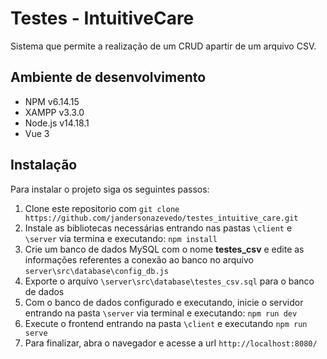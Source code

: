 # Testes - IntuitiveCare
Sistema que permite a realização de um CRUD apartir de um arquivo CSV. 

Ambiente de desenvolvimento
----------
- NPM v6.14.15
- XAMPP v3.3.0
- Node.js v14.18.1
- Vue 3

Instalação
----------

Para instalar o projeto siga os seguintes passos:

1. Clone este repositorio com `git clone https://github.com/jandersonazevedo/testes_intuitive_care.git`
2. Instale as bibliotecas necessárias entrando nas pastas `\client` e `\server` via termina e executando: 
`npm install`
3. Crie um banco de dados MySQL com o nome **testes_csv** e edite as informações referentes a conexão ao banco no arquivo `server\src\database\config_db.js`
4. Exporte o arquivo `\server\src\database\testes_csv.sql` para o banco de dados
5. Com o banco de dados configurado e executando, inicie o servidor entrando na pasta `\server` via terminal e executando: `npm run dev`
6. Execute o frontend entrando na pasta `\client` e executando `npm run serve`
7. Para finalizar, abra o navegador e acesse a url `http://localhost:8080/`
